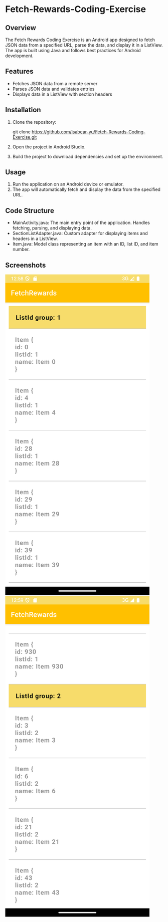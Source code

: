 # Fetch-Rewards-Coding-Exercise

## Overview
The Fetch Rewards Coding Exercise is an Android app designed to fetch JSON data from a specified URL, parse the data, and display it in a ListView. The app is built using Java and follows best practices for Android development.

## Features
- Fetches JSON data from a remote server
- Parses JSON data and validates entries
- Displays data in a ListView with section headers

## Installation
1. Clone the repository:
    
    git clone https://github.com/isabear-yu/Fetch-Rewards-Coding-Exercise.git
    
2. Open the project in Android Studio.
3. Build the project to download dependencies and set up the environment.

## Usage
1. Run the application on an Android device or emulator.
2. The app will automatically fetch and display the data from the specified URL.

## Code Structure
- MainActivity.java: The main entry point of the application. Handles fetching, parsing, and displaying data.
- SectionListAdapter.java: Custom adapter for displaying items and headers in a ListView.
- Item.java: Model class representing an item with an ID, list ID, and item number.

## Screenshots
![demo1](./image/demo1.png)
![demo2](./image/demo2.png)

